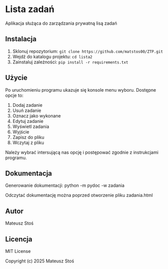 # Lista zadań
Aplikacja służąca do zarządzania prywatną lisą zadań

## Instalacja
1. Sklonuj repozytorium: `git clone https://github.com/matstos00/ZTP.git` 
2. Wejdź do katalogu projektu: `cd lista2`
3. Zainstaluj zależności: `pip install -r requirements.txt` 

## Użycie
Po uruchomieniu programu ukazuje się konsole menu wyboru. Dostępne opcje to:
1. Dodaj zadanie
2. Usuń zadanie
3. Oznacz jako wykonane
4. Edytuj zadanie
5. Wyświetl zadania
6. Wyjście
7. Zapisz do pliku
8. Wczytaj z pliku

Należy wybrać intersującą nas opcję i postępować zgodnie z instrukcjami programu.

## Dokumentacja
Generowanie dokumentacji:
python -m pydoc -w zadania

Odczytać dokumentację można poprzed otworzenie pliku zadania.html

## Autor
Mateusz Stoś

## Licencja
MIT License

Copyright (c) 2025 Mateusz Stoś